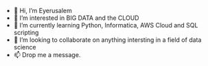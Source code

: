 - 👋 Hi, I’m Eyerusalem
- 👀 I’m interested in BIG DATA and the CLOUD
- 🌱 I’m currently learning Python, Informatica, AWS Cloud and SQL scripting
- 💞️ I’m looking to collaborate on anything intersting in a field of data science 
- 📫 Drop me a message.

<!---
eyerus31/eyerus31 is a ✨ special ✨ repository because its `README.md` (this file) appears on your GitHub profile.
You can click the Preview link to take a look at your changes.
--->
